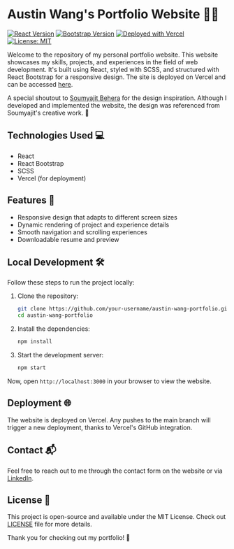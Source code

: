 # Austin Wang's Portfolio Website 👨‍💻

[![React Version](https://img.shields.io/badge/React-v18.2.0-blue.svg)](https://reactjs.org)
[![Bootstrap Version](https://img.shields.io/badge/Bootstrap-v5.3.2-orange.svg)](https://sass-lang.com)
[![Deployed with Vercel](https://img.shields.io/badge/Deployed_with-Vercel-000000.svg)](https://vercel.com)
[![License: MIT](https://img.shields.io/badge/License-MIT-yellow.svg)](https://opensource.org/licenses/MIT)

Welcome to the repository of my personal portfolio website. This website showcases my skills, projects, and experiences in the field of web development. It's built using React, styled with SCSS, and structured with React Bootstrap for a responsive design. The site is deployed on Vercel and can be accessed [here](https://austin-wang-portfolio.vercel.app/).

A special shoutout to [Soumyajit Behera](https://github.com/soumyajit4419) for the design inspiration. Although I developed and implemented the website, the design was referenced from Soumyajit's creative work. 🎨

## Technologies Used 💻

- React
- React Bootstrap
- SCSS
- Vercel (for deployment)

## Features 🚀

- Responsive design that adapts to different screen sizes
- Dynamic rendering of project and experience details
- Smooth navigation and scrolling experiences
- Downloadable resume and preview

## Local Development 🛠

Follow these steps to run the project locally:

1. Clone the repository:

   ```bash
   git clone https://github.com/your-username/austin-wang-portfolio.git
   cd austin-wang-portfolio
   ```

2. Install the dependencies:

   ```bash
   npm install
   ```

3. Start the development server:
   ```bash
   npm start
   ```

Now, open `http://localhost:3000` in your browser to view the website.

## Deployment 🌐

The website is deployed on Vercel. Any pushes to the main branch will trigger a new deployment, thanks to Vercel's GitHub integration.

## Contact 📬

Feel free to reach out to me through the contact form on the website or via [LinkedIn](https://www.linkedin.com/in/austinwang0120/).

## License 📄

This project is open-source and available under the MIT License. Check out [LICENSE](./LICENSE) file for more details.

Thank you for checking out my portfolio! 🙏

